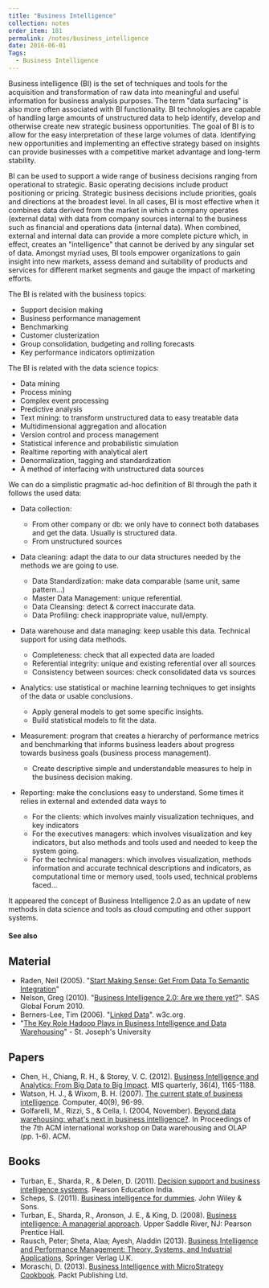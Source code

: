 ```yaml
---
title: "Business Intelligence"
collection: notes
order_item: 181
permalink: /notes/business_intelligence
date: 2016-06-01
Tags:
  - Business Intelligence
---
```


Business intelligence (BI) is the set of techniques and tools for the acquisition and transformation of raw data into meaningful and useful information for business analysis purposes. The term "data surfacing" is also more often associated with BI functionality. BI technologies are capable of handling large amounts of unstructured data to help identify, develop and otherwise create new strategic business opportunities. The goal of BI is to allow for the easy interpretation of these large volumes of data. Identifying new opportunities and implementing an effective strategy based on insights can provide businesses with a competitive market advantage and long-term stability.

BI can be used to support a wide range of business decisions ranging from operational to strategic. Basic operating decisions include product positioning or pricing. Strategic business decisions include priorities, goals and directions at the broadest level. In all cases, BI is most effective when it combines data derived from the market in which a company operates (external data) with data from company sources internal to the business such as financial and operations data (internal data). When combined, external and internal data can provide a more complete picture which, in effect, creates an "intelligence" that cannot be derived by any singular set of data. Amongst myriad uses, BI tools empower organizations to gain insight into new markets, assess demand and suitability of products and services for different market segments and gauge the impact of marketing efforts.

The BI is related with the business topics:
* Support decision making
* Business performance management
* Benchmarking
* Customer clusterization
* Group consolidation, budgeting and rolling forecasts
* Key performance indicators optimization

The BI is related with the data science topics:
* Data mining
* Process mining
* Complex event processing
* Predictive analysis
* Text mining: to transform unstructured data to easy treatable data
* Multidimensional aggregation and allocation
* Version control and process management
* Statistical inference and probabilistic simulation
* Realtime reporting with analytical alert
* Denormalization, tagging and standardization
* A method of interfacing with unstructured data sources

We can do a simplistic pragmatic ad-hoc definition of BI through the path it follows the used data:
* Data collection: 
   * From other company or db: we only have to connect both databases and get the data. Usually is structured data.
   * From unstructured sources
* Data cleaning: adapt the data to our data structures needed by the methods we are going to use.
   * Data Standardization: make data comparable (same unit, same pattern...)
   * Master Data Management: unique referential.
   * Data Cleansing: detect & correct inaccurate data.
   * Data Profiling: check inappropriate value, null/empty.
* Data warehouse and data managing: keep usable this data. Technical support for using data methods.
   * Completeness: check that all expected data are loaded
   * Referential integrity: unique and existing referential over all sources
   * Consistency between sources: check consolidated data vs sources
* Analytics: use statistical or machine learning techniques to get insights of the data or usable conclusions.
   * Apply general models to get some specific insights.
   * Build statistical models to fit the data.
* Measurement: program that creates a hierarchy of performance metrics and benchmarking that informs business leaders about progress towards business goals (business process management).
   * Create descriptive simple and understandable measures to help in the business decision making.

* Reporting: make the conclusions easy to understand. Some times it relies in external and extended data ways to 
   * For the clients: which involves mainly visualization techniques, and key indicators
   * For the executives managers: which involves visualization and key indicators, but also methods and tools used and needed to keep the system going.
   * For the technical managers: which involves visualization, methods information and accurate technical descriptions and indicators, as computational time or memory used, tools used, technical problems faced...


It appeared the concept of Business Intelligence 2.0 as an update of new methods in data science and tools as cloud computing and other support systems.


#### See also



## Material
* Raden, Neil (2005). "[Start Making Sense: Get From Data To Semantic Integration](http://www.intelligententerprise.com/showArticle.jhtml?articleID=171000640)"
* Nelson, Greg (2010). "[Business Intelligence 2.0: Are we there yet?](http://support.sas.com/resources/papers/proceedings10/040-2010.pdf)". SAS Global Forum 2010.
* Berners-Lee, Tim (2006). "[Linked Data](http://www.w3.org/DesignIssues/LinkedData.html)". w3c.org.
* "[The Key Role Hadoop Plays in Business Intelligence and Data Warehousing](http://online.sju.edu/resource/engineering-technology/key-role-hadoop-plays-in-business-intelligence)" - St. Joseph's University


## Papers
* Chen, H., Chiang, R. H., & Storey, V. C. (2012). [Business Intelligence and Analytics: From Big Data to Big Impact](http://www.academia.edu/download/32970305/FROM_BIG_DATA_TO_BIG_IMPACT.pdf). MIS quarterly, 36(4), 1165-1188.
* Watson, H. J., & Wixom, B. H. (2007). [The current state of business intelligence](http://www.academia.edu/download/29208458/watsonwixom.pdf). Computer, 40(9), 96-99.
* Golfarelli, M., Rizzi, S., & Cella, I. (2004, November). [Beyond data warehousing: what's next in business intelligence?](http://www.cci.drexel.edu/faculty/song/dolap/dolap04/paper/p1-rizzi.pdf). In Proceedings of the 7th ACM international workshop on Data warehousing and OLAP (pp. 1-6). ACM.


## Books
* Turban, E., Sharda, R., & Delen, D. (2011). [Decision support and business intelligence systems](https://www.goodreads.com/book/show/12490308-decision-support-and-business-intelligence-systems). Pearson Education India.
* Scheps, S. (2011). [Business intelligence for dummies](https://www.goodreads.com/book/show/1174213.Business_Intelligence_for_Dummies). John Wiley & Sons.
* Turban, E., Sharda, R., Aronson, J. E., & King, D. (2008). [Business intelligence: A managerial approach](https://www.goodreads.com/book/show/1014690.Business_Intelligence). Upper Saddle River, NJ: Pearson Prentice Hall.
* Rausch, Peter; Sheta, Alaa; Ayesh, Aladdin (2013). [Business Intelligence and Performance Management: Theory, Systems, and Industrial Applications](https://www.goodreads.com/book/show/17063748-business-intelligence-and-performance-management), Springer Verlag U.K.
* Moraschi, D. (2013). [Business Intelligence with MicroStrategy Cookbook](https://www.goodreads.com/book/show/18766852-business-intelligence-with-microstrategy-cookbook). Packt Publishing Ltd.


